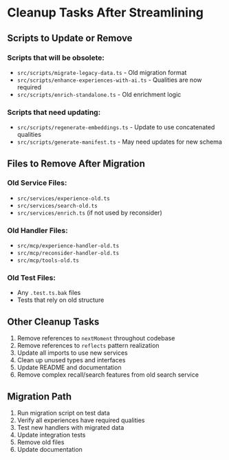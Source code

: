 # Cleanup Tasks After Streamlining

## Scripts to Update or Remove

### Scripts that will be obsolete:
- `src/scripts/migrate-legacy-data.ts` - Old migration format
- `src/scripts/enhance-experiences-with-ai.ts` - Qualities are now required
- `src/scripts/enrich-standalone.ts` - Old enrichment logic

### Scripts that need updating:
- `src/scripts/regenerate-embeddings.ts` - Update to use concatenated qualities
- `src/scripts/generate-manifest.ts` - May need updates for new schema

## Files to Remove After Migration

### Old Service Files:
- `src/services/experience-old.ts`
- `src/services/search-old.ts`
- `src/services/enrich.ts` (if not used by reconsider)

### Old Handler Files:
- `src/mcp/experience-handler-old.ts`
- `src/mcp/reconsider-handler-old.ts`
- `src/mcp/tools-old.ts`

### Old Test Files:
- Any `.test.ts.bak` files
- Tests that rely on old structure

## Other Cleanup Tasks

1. Remove references to `nextMoment` throughout codebase
2. Remove references to `reflects` pattern realization
3. Update all imports to use new services
4. Clean up unused types and interfaces
5. Update README and documentation
6. Remove complex recall/search features from old search service

## Migration Path

1. Run migration script on test data
2. Verify all experiences have required qualities
3. Test new handlers with migrated data
4. Update integration tests
5. Remove old files
6. Update documentation